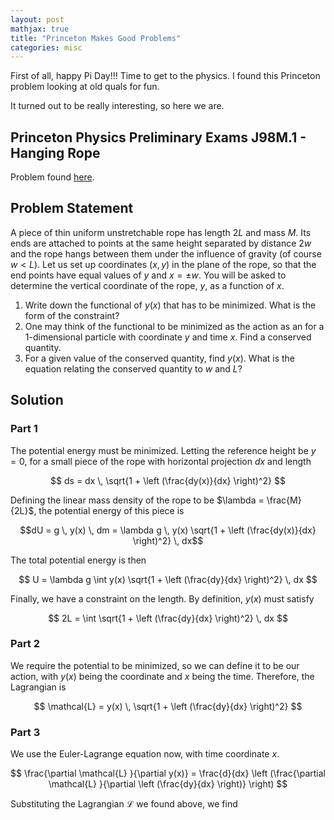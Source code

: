 ```yaml
---
layout: post
mathjax: true
title: "Princeton Makes Good Problems"
categories: misc
---
```


First of all, happy Pi Day!!! 
Time to get to the physics.
I found this Princeton problem looking at old quals for fun.

It turned out to be really interesting, so here we are.

## Princeton Physics Preliminary Exams J98M.1 - Hanging Rope
Problem found [here](https://phy.princeton.edu/sites/physics/files/graduate-program/prelims/J98.pdf).

## Problem Statement
A piece of thin uniform unstretchable rope has length $2L$ and mass $M$.
Its ends are attached to points at the same height separated by distance $2 w$ and the rope hangs between them under the influence of gravity (of course $w < L$).
Let us set up coordinates $(x,y)$ in the plane of the rope, so that the end points have equal values of $y$ and $x = \pm w$.
You will be asked to determine the vertical coordinate of the rope, $y$, as a function of $x$.

1. Write down the functional of $y(x)$ that has to be minimized. What is the form of the constraint?
2. One may think of the functional to be minimized as the action as an for a 1-dimensional particle with coordinate $y$ and time $x$. Find a conserved quantity.
3. For a given value of the conserved quantity, find $y(x)$. What is the equation relating the conserved quantity to $w$ and $L$?

## Solution
### Part 1
The potential energy must be minimized.
Letting the reference height be $y=0$, for a small piece of the rope with horizontal projection $dx$ and length 


$$
ds = dx \, \sqrt{1 + \left (\frac{dy(x)}{dx} \right)^2}
$$


Defining the linear mass density of the rope to be $\lambda = \frac{M}{2L}$, the potential energy of this piece is


$$dU = g \, y(x) \, dm = \lambda g \, y(x) \sqrt{1 + \left (\frac{dy(x)}{dx} \right)^2} \, dx$$


The total potential energy is then


$$
U = \lambda g \int y(x) \sqrt{1 + \left (\frac{dy}{dx} \right)^2} \, dx
$$


Finally, we have a constraint on the length.
By definition, $y(x)$ must satisfy


$$
2L = \int \sqrt{1 + \left (\frac{dy}{dx} \right)^2} \, dx
$$

### Part 2
We require the potential to be minimized, so we can define it to be our action, with $y(x)$ being the coordinate and $x$ being the time.
Therefore, the Lagrangian is


$$
\mathcal{L} = y(x) \, \sqrt{1 + \left (\frac{dy}{dx} \right)^2}
$$


### Part 3
We use the Euler-Lagrange equation now, with time coordinate $x$.


$$
\frac{\partial \mathcal{L} }{\partial y(x)} = \frac{d}{dx} \left (\frac{\partial \mathcal{L} }{\partial \left (\frac{dy}{dx} \right)} \right)
$$


Substituting the Lagrangian $\mathcal{L}$ we found above, we find


